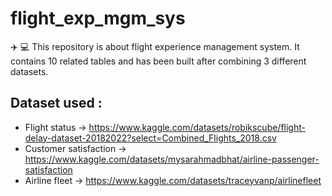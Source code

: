 # flight_exp_mgm_sys
✈️ 💻 This repository is about flight experience management system. It contains 10 related tables and has been built after combining 3 different datasets.

## Dataset used : 

* Flight status -> https://www.kaggle.com/datasets/robikscube/flight-delay-dataset-20182022?select=Combined_Flights_2018.csv
* Customer satisfaction -> https://www.kaggle.com/datasets/mysarahmadbhat/airline-passenger-satisfaction
* Airline fleet -> https://www.kaggle.com/datasets/traceyvanp/airlinefleet

